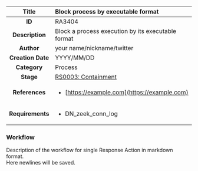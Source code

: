 | Title                       | Block process by executable format         |
|:---------------------------:|:--------------------|
| **ID**                      | RA3404            |
| **Description**             | Block a process execution by its executable format   |
| **Author**                  | your name/nickname/twitter        |
| **Creation Date**           | YYYY/MM/DD |
| **Category**                | Process      |
| **Stage**                   |[RS0003: Containment](../Response_Stages/RS0003.md)| 
| **References** |<ul><li>[https://example.com](https://example.com)</li></ul>|
| **Requirements** |<ul><li>DN_zeek_conn_log</li></ul>|

### Workflow

Description of the workflow for single Response Action in markdown format.  
Here newlines will be saved.
